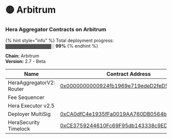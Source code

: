 # 🟡 Arbitrum

### Hera Aggregator Contracts on Arbitrum <a href="#undefined" id="undefined"></a>

{% hint style="info" %}
Total deployment progress:\
▓▓▓▓▓▓▓▓▓▓▓▓▓▓░  **99%**
{% endhint %}

**Chain:** Arbitrum\
**Version:** 2.7 - Beta

| Name                     | Contract Address                                                                                                     |
| ------------------------ | -------------------------------------------------------------------------------------------------------------------- |
| HeraAggregatorV2: Router | [0x0000000000924fb1969e719edeD2feD54AFB183A](https://arbiscan.io/address/0x0000000000924fb1969e719edeD2feD54AFB183A) |
| Fee Sequencer            |                                                                                                                      |
| Hera Executor v2.5       |                                                                                                                      |
| Deployer MultiSig        | [0xCA0dfC4e1935fFa0019AA760DB0564b8CDD96e6E](https://arbiscan.io/address/0xCA0dfC4e1935fFa0019AA760DB0564b8CDD96e6E) |
| HeraSecurity Timelock    | [0xCE3759244610Fc69F95db143338c9ED0Dc356fd0](https://arbiscan.io/address/0xCE3759244610Fc69F95db143338c9ED0Dc356fd0) |
